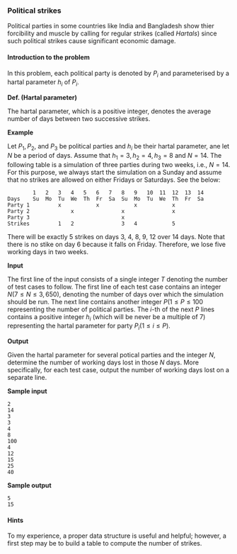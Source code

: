 ### Political strikes

Political parties in some countries like India and Bangladesh show thier forcibility and muscle by calling for regular strikes (called _Hartals_) since such political strikes cause significant economic damage. 



#### Introduction to the problem

In this problem, each political party is denoted by $P_i$ and parameterised by a hartal parameter $h_i$ of $P_i$. 

__Def. (Hartal parameter)__

The hartal parameter, which is a positive integer, denotes the average number of days between two successive strikes.

__Example__

 Let $P_1,P_2$, and $P_3$ be political parties and $h_i$ be their hartal parameter, ane let $N$ be a period of days. Assume that $h_1=3,h_2=4,h_3=8$ and $N=14$. The following table is a simulation of three parties during two weeks, i.e., $N=14$. For this purpose, we always start the simulation on a Sunday and assume that no strikes are allowed on either Fridays or Saturdays. See the below:

```
		1   2   3   4   5   6   7   8   9   10  11  12  13  14     
Days    Su  Mo  Tu  We  Th  Fr  Sa  Su  Mo  Tu  We  Th  Fr  Sa
Party 1         x           x           x           x
Party 2             x               x               x 
Party 3                             x
Strikes         1   2               3   4           5
```

There will be exactly 5 strikes on days 3, 4, 8, 9, 12 over 14 days. Note that there is no stike on day 6 because it falls on Friday. Therefore, we lose five working days in two weeks.



__Input__

The first line of the input consists of a single integer $T$ denoting the number of test cases to follow. The first line of each test case contains an integer $N (7\leq N\leq 3,650)$, denoting the number of days over which the simulation should be run. The next line contains another integer $P(1\leq P\leq 100$ representing the number of political parties. The $i$-th of the next $P$ lines contains a positive integer $h_i$ (which will be never be a multiple of 7) representing the hartal parameter for party $P_i(1\leq i\leq P)$.  

__Output__

Given the hartal parameter for several potical parties and the integer $N$, determine the number of working days lost in those $N$ days. More specifically, for each test case, output the number of working days lost on a separate line.

__Sample input__

```
2
14
3
3
4
8
100
4
12
15
25
40
```

__Sample output__

```
5
15
```



#### Hints

To my experience, a proper data structure is useful and helpful; however, a first step may be to build a table to compute the number of strikes.









   